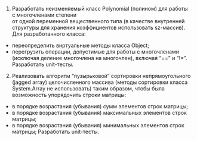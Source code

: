 1) Разработать неизменяемый класс Polynomial (полином) для работы с многочленами степени  
от одной переменной вещественного типа (в качестве внутренней структуры для хранения 
коэффициентов использовать sz-массив). Для разработанного класса:
 - переопределить виртуальные методы класса Object;
 - перегрузить операции, допустимые для работы с многочленами (исключая деление многочлена 
   на многочлен), включая “==” и “!=”.
Разработать unit-тесты.

2) Реализовать алгоритм “пузырьковой” сортировки непрямоугольного (jagged array)
целочисленного массива (методы сортировки класса System.Array не использовать) 
таким образом, чтобы была возможность упорядочить строки матрицы: 
 - в порядке возрастания (убывания) сумм элементов строк матрицы;
 - в порядке возрастания (убывания) максимальных элементов строк матрицы;
 - в порядке возрастания (убывания) минимальных элементов строк матрицы;
Разработать unit-тесты.


